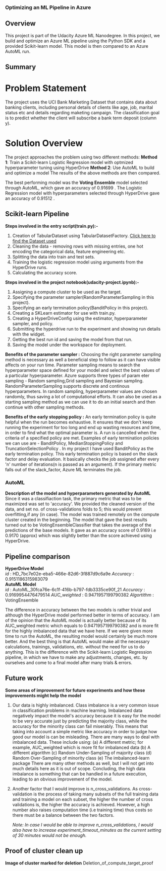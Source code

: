 ### Optimizing an ML Pipeline in Azure

## Overview
This project is part of the Udacity Azure ML Nanodegree.
In this project, we build and optimize an Azure ML pipeline using the Python SDK and a provided Scikit-learn model.
This model is then compared to an Azure AutoML run.

## Summary

# Problem Statement
The project uses the UCI Bank Marketing Dataset that contains data about banking clients, including personal details of clients like age, job, marital status etc and details regarding maketing campaign. 
The classification goal is to predict whether the client will subscribe a bank term deposit (column y).

# Solution Overview
The project approaches the problem using two different methods:
**Method 1**: Train a Scikit-learn Logistic Regression model with optmized hyperparameter tuning using HyperDrive
**Method 2**: Use AutoML to build and optimize a model
The results of the above methods are then compared.

The best performing model was the **Voting Ensemble** model selected through AutoML, which gave an accuracy of 0.91699 .
The Logistic Regression model with hyperparameters selected through HyperDrive gave an accuracy of 0.91512 .

## Scikit-learn Pipeline

**Steps involved in the entry script(train.py):-**
1. Creation of TabularDataset using TabularDatasetFactory.
   [Click here to find the Dataset used](https://automlsamplenotebookdata.blob.core.windows.net/automl-sample-notebook-data/bankmarketing_train.csv)
2. Cleaning the data - removing rows with missing entries, one hot encoding the categorical data, feature engineering etc.
3. Splitting the data into train and test sets.
4. Training the logistic regression model using arguments from the HyperDrive runs.
5. Calculating the accuracy score.

**Steps involved in the project notebook(udacity-project.ipynb):-**
1. Assigning a compute cluster to be used as the target.
2. Specifying the parameter sampler(RandomParameterSampling in this project).
3. Specifying an early termination policy(BanditPolicy in this project).
4. Creating a SKLearn estimator for use with train.py.
5. Creating a HyperDriveConfig using the estimator, hyperparameter sampler, and policy.
6. Submitting the hyperdrive run to the experiment and showing run details with the widget.
7. Getting the best run id and saving the model from that run.
8. Saving the model under the workspace for deployment.

**Benefits of the parameter sampler :**
Choosing the right parameter sampling method is necessary as well a beneficial step to follow as it can have visible affects on your run time. 
Parameter sampling means to search the hyperparameter space defined for your model and select the best values of a particular hyperparameter. 
Azure supports three types of param eter sampling - Random sampling,Grid sampling and Bayesian sampling. 
RandomParameterSampling supports discrete and continous hyperparameters. 
In random sampling, hyperparameter values are chosen randomly, thus saving a lot of computational efforts.
It can also be used as a starting sampling method as we can use it to do an initial search and then continue with other sampling methods.

**Benefits of the early stopping policy :**
An early termination policy is quite helpful when the run becomes exhaustive. 
It ensures that we don't keep running the experiment for too long and end up wasting resources and time, in order to find what the optimal parameter is. 
A run is cancelled when the criteria of a specified policy are met. 
Examples of early termination policies we can use are - BanditPolicy, MedianStoppingPolicy and TruncationSelectionPolicy . 
In my project I have used BanditPolicy as the early termination policy.
This early termination policy is based on the slack factor and delay evaluation. 
It basically checks the job assigned after every 'n' number of iterations(n is passed as an argument). 
If the primary metric falls out of the slack_factor, Azure ML terminates the job.

### AutoML

**Description of the model and hyperparameters generated by AutoML**
Since it was a classifiaction task, the primary metric that was to be maximized was set to 'accuracy'. 
We provided the cleaned version of the data, and set no. of cross-validations folds to 5; this would prevent overfitting,if any (in case). 
The model was trained remotely on the compute cluster created in the beginning.
The model that gave the best results turned out to be VotingEnsembleClassifier that takes the average of the predictions of the base models. 
It gave as an accuracy score of 0.9169 i.e 0.9170 (approx) which was slightly better than the score achieved using HyperDrive.

## Pipeline comparison
**HyperDrive Model**	
*id* :	HD_7bc7e02e-eba5-466e-82d6-3f887d9c6a9e
*Accuracy* : 0.9151186315983079\
**AutoML Model**\
*id* : AutoML_30fca76e-6c1f-416b-b797-fdb3335ce90f_21
*Accuracy* : 0.9169954476479514
*AUC_weighted* : 0.9471957199790382
*Algortithm* : VotingEnsemble

The difference in accuracy between the two models is rather trivial and although the HyperDrive model performed better in terms of accuracy.
I am of the opinion that the AutoML model is actually better because of its AUC_weighted metric which equals to 0.9471957199790382 and is more fit for the highly imbalanced data that we have here. 
If we were given more time to run the AutoML, the resulting model would certainly be much more better. 
And the best thing is that AutoML would make all the necessary calculations, trainings, validations, etc. without the need for us to do anything. 
This is the difference with the Scikit-learn Logistic Regression pipeline, in which we have to make any adjustments, changes, etc. by ourselves and come to a final model after many trials & errors.

## Future work
**Some areas of improvement for future experiments and how these improvements might help the model**

1. Our data is highly imbalanced.
   Class imbalance is a very common issue in classification problems in machine learning. 
   Imbalanced data negatively impact the model's accuracy because it is easy for the model to be very accurate just by predicting the majority class, while the accuracy for the      minority class can fail miserably. 
   This means that taking into account a simple metric like accuracy in order to judge how good our model is can be misleading.
   There are many ways to deal with imbalanced data. 
   These include using:
   (a)  A different metric; for example, AUC_weighted which is more fit for imbalanced data
   (b)  A different algorithm
   (c)  Random Under-Sampling of majority class
   (d)  Random Over-Sampling of minority class
   (e)  The imbalanced-learn package
   There are many other methods as well, but I will not get into much details here as it is out of scope.
   Concluding, the high data imbalance is something that can be handled in a future execution, leading to an obvious improvement of the model.
   
2. Another factor that I would improve is n_cross_validations. 
   As cross-validation is the process of taking many subsets of the full training data and training a model on each subset, the higher the number of cross validations is, the        higher the accuracy is achieved. However, a high number also raises computation time (i.e training time) thus costs so there must be a balance between the two factors.

   *Note: In case I would be able to improve n_cross_validations, I would also have to increase experiment_timeout_minutes as the current setting of 30 minutes would not be      enough.*

## Proof of cluster clean up

**Image of cluster marked for deletion**
Deletion_of_compute_target_proof
